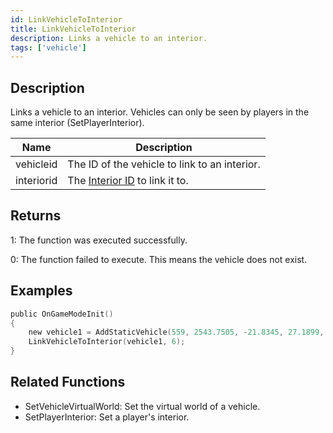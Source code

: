 ```yaml
---
id: LinkVehicleToInterior
title: LinkVehicleToInterior
description: Links a vehicle to an interior.
tags: ['vehicle']
---
```


## Description

Links a vehicle to an interior. Vehicles can only be seen by players in the same interior (SetPlayerInterior).


| Name | Description |
|------|-------------|
|vehicleid | The ID of the vehicle to link to an interior.|
|interiorid | The [Interior ID](../resources/interiorids.md) to link it to.|


## Returns

 1: The function was executed successfully. 

 0: The function failed to execute. This means the vehicle does not exist.


## Examples


```c
public OnGameModeInit()
{
    new vehicle1 = AddStaticVehicle(559, 2543.7505, -21.8345, 27.1899, 52.6054, -1, -1);
    LinkVehicleToInterior(vehicle1, 6);
}
```


## Related Functions


-  SetVehicleVirtualWorld: Set the virtual world of a vehicle.
-  SetPlayerInterior: Set a player's interior.